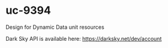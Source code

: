 # uc-9394
Design for Dynamic Data unit resources

Dark Sky API is available here:
https://darksky.net/dev/account

